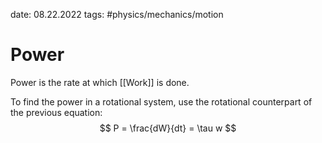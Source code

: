 date: 08.22.2022
tags:  #physics/mechanics/motion 
# Power
Power is the rate at which [[Work]] is done.

To find the power in a rotational system, use the rotational counterpart of the previous equation:
$$
P = \frac{dW}{dt} = \tau w
$$